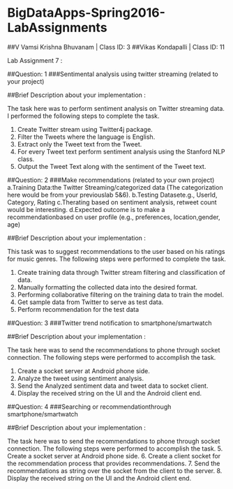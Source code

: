 # BigDataApps-Spring2016-LabAssignments
##V Vamsi Krishna Bhuvanam | Class ID: 3
##Vikas Kondapalli | Class ID: 11

Lab Assignment 7 :

##Question: 1
###Sentimental analysis using twitter streaming (related to your project)

##Brief Description about your implementation : 

The task here was to perform sentiment analysis on Twitter streaming data. I performed the following steps to complete the task.
1.	Create Twitter stream using Twitter4j package.
2.	Filter the Tweets where the language is English.
3.	Extract only the Tweet text from the Tweet.
4.	For every Tweet text perform sentiment analysis using the Stanford NLP class. 
5.	Output the Tweet Text along with the sentiment of the Tweet text.


##Question: 2
###Make recommendations (related to your own project) 
a.Training Data:the Twitter Streaming/categorized data (The categorization here would be from your previouslab 5&6). 
b.Testing Datasete.g., UserId, Category, Rating
c.Therating based on sentiment analysis, retweet count would be interesting.
d.Expected outcome is to make a recommendationbased on user profile (e.g., preferences, location,gender, age)

##Brief Description about your implementation : 

This task was to suggest recommendations to the user based on his ratings for music genres. The following steps were performed to complete the task.
1.	Create training data through Twitter stream filtering and classification of data.
2.	Manually formatting the collected data into the desired format.
3.	Performing collaborative filtering on the training data to train the model.
4.	Get sample data from Twitter to serve as test data.
5.	Perform recommendation for the test data


##Question: 3
###Twitter trend notification to smartphone/smartwatch

##Brief Description about your implementation : 

The task here was to send the recommendations to phone through socket connection.
The following steps were performed to accomplish the task.
1.	Create a socket server at Android phone side.
2.	Analyze the tweet using sentiment analysis.
3.	Send the Analyzed sentiment data and tweet data to socket client.
4.	Display the received string on the UI and the Android client end. 


##Question: 4
###Searching or recommendationthrough smartphone/smartwatch

##Brief Description about your implementation : 

The task here was to send the recommendations to phone through socket connection.
The following steps were performed to accomplish the task.
5.	Create a socket server at Android phone side.
6.	Create a client socket for the recommendation process that provides recommendations.
7.	Send the recommendations as string over the socket from the client to the server.
8.	Display the received string on the UI and the Android client end. 

